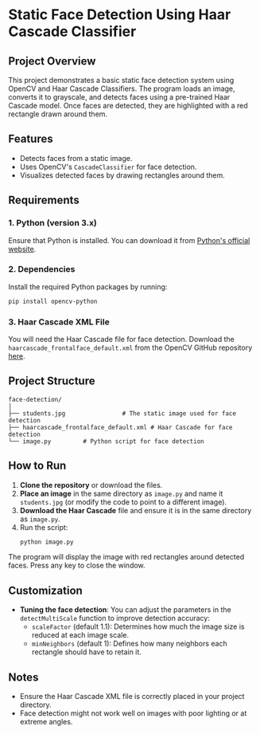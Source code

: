 # Static Face Detection Using Haar Cascade Classifier

## Project Overview

This project demonstrates a basic static face detection system using OpenCV and Haar Cascade Classifiers. The program loads an image, converts it to grayscale, and detects faces using a pre-trained Haar Cascade model. Once faces are detected, they are highlighted with a red rectangle drawn around them.

## Features
- Detects faces from a static image.
- Uses OpenCV's `CascadeClassifier` for face detection.
- Visualizes detected faces by drawing rectangles around them.

## Requirements

### 1. Python (version 3.x)
Ensure that Python is installed. You can download it from [Python's official website](https://www.python.org/).

### 2. Dependencies
Install the required Python packages by running:

```bash
pip install opencv-python
```

### 3. Haar Cascade XML File
You will need the Haar Cascade file for face detection. Download the `haarcascade_frontalface_default.xml` from the OpenCV GitHub repository [here](https://github.com/opencv/opencv/tree/master/data/haarcascades).

## Project Structure

```
face-detection/
│
├── students.jpg                # The static image used for face detection
├── haarcascade_frontalface_default.xml # Haar Cascade for face detection
└── image.py         # Python script for face detection
```


## How to Run

1. **Clone the repository** or download the files.
2. **Place an image** in the same directory as `image.py` and name it `students.jpg` (or modify the code to point to a different image).
3. **Download the Haar Cascade** file and ensure it is in the same directory as `image.py`.
4. Run the script:
    ```bash
    python image.py
    ```

The program will display the image with red rectangles around detected faces. Press any key to close the window.

## Customization
- **Tuning the face detection**: You can adjust the parameters in the `detectMultiScale` function to improve detection accuracy:
  - `scaleFactor` (default 1.1): Determines how much the image size is reduced at each image scale.
  - `minNeighbors` (default 1): Defines how many neighbors each rectangle should have to retain it.
  
## Notes
- Ensure the Haar Cascade XML file is correctly placed in your project directory.
- Face detection might not work well on images with poor lighting or at extreme angles.